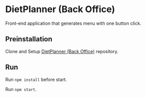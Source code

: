 # DietPlanner (Back Office)

Front-end application that generates menu with one button click.

## Preinstallation

Clone and Setup [DietPlanner (Back Office)](https://github.com/mtanasiewicz/DietPlanner-back-office) repository.

## Run

Run `npm install` before start.

Run `npm start`.
